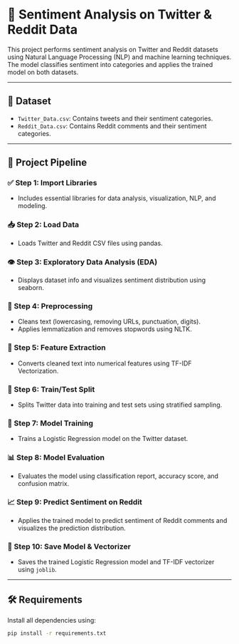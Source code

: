 # 🧠 Sentiment Analysis on Twitter & Reddit Data

This project performs sentiment analysis on Twitter and Reddit datasets using Natural Language Processing (NLP) and machine learning techniques. The model classifies sentiment into categories and applies the trained model on both datasets.

---

## 📁 Dataset

- `Twitter_Data.csv`: Contains tweets and their sentiment categories.
- `Reddit_Data.csv`: Contains Reddit comments and their sentiment categories.

---

## 🚀 Project Pipeline

### ✅ Step 1: Import Libraries
- Includes essential libraries for data analysis, visualization, NLP, and modeling.

### 📥 Step 2: Load Data
- Loads Twitter and Reddit CSV files using pandas.

### 👁️ Step 3: Exploratory Data Analysis (EDA)
- Displays dataset info and visualizes sentiment distribution using seaborn.

### 🧹 Step 4: Preprocessing
- Cleans text (lowercasing, removing URLs, punctuation, digits).
- Applies lemmatization and removes stopwords using NLTK.

### 🧪 Step 5: Feature Extraction
- Converts cleaned text into numerical features using TF-IDF Vectorization.

### 🧩 Step 6: Train/Test Split
- Splits Twitter data into training and test sets using stratified sampling.

### 🤖 Step 7: Model Training
- Trains a Logistic Regression model on the Twitter dataset.

### 📊 Step 8: Model Evaluation
- Evaluates the model using classification report, accuracy score, and confusion matrix.

### 📈 Step 9: Predict Sentiment on Reddit
- Applies the trained model to predict sentiment of Reddit comments and visualizes the prediction distribution.

### 💾 Step 10: Save Model & Vectorizer
- Saves the trained Logistic Regression model and TF-IDF vectorizer using `joblib`.

---

## 🛠️ Requirements

Install all dependencies using:

```bash
pip install -r requirements.txt
